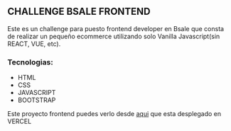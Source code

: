 ## CHALLENGE BSALE FRONTEND

Este es un challenge para puesto frontend developer en Bsale que consta de realizar un pequeño ecommerce utilizando solo Vanilla Javascript(sin REACT, VUE, etc).

### Tecnologias:

* HTML
* CSS
* JAVASCRIPT
* BOOTSTRAP

Este proyecto frontend puedes verlo desde [aqui](https://bsale-challenge-front.vercel.app) que esta desplegado en VERCEL


